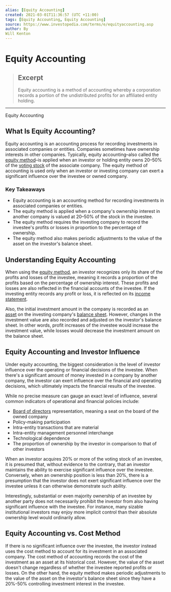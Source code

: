 ```yaml
---
alias: [Equity Accounting]
created: 2021-03-01T11:36:57 (UTC +11:00)
tags: [Equity Accounting, Equity Accounting]
source: https://www.investopedia.com/terms/e/equityaccounting.asp
author: By
Will Kenton
---
```


# Equity Accounting

> ## Excerpt
> Equity accounting is a method of accounting whereby a corporation records a portion of the undistributed profits for an affiliated entity holding.

---

Equity Accounting
## What Is Equity Accounting?

Equity accounting is an accounting process for recording investments in associated companies or entities. Companies sometimes have ownership interests in other companies. Typically, equity accounting–also called the [equity method](https://www.investopedia.com/terms/e/equitymethod.asp)–is applied when an investor or holding entity owns 20–50% of the [voting stock](https://www.investopedia.com/terms/v/votingshares.asp) of the associate company. The equity method of accounting is used only when an investor or investing company can exert a significant influence over the investee or owned company.

### Key Takeaways

-   Equity accounting is an accounting method for recording investments in associated companies or entities.
-   The equity method is applied when a company's ownership interest in another company is valued at 20–50% of the stock in the investee.
-   The equity method requires the investing company to record the investee's profits or losses in proportion to the percentage of ownership.
-   The equity method also makes periodic adjustments to the value of the asset on the investor's balance sheet. 

## Understanding Equity Accounting

When using the [equity method](https://www.investopedia.com/terms/e/equitymethod.asp), an investor recognizes only its share of the profits and losses of the investee, meaning it records a proportion of the profits based on the percentage of ownership interest. These profits and losses are also reflected in the financial accounts of the investee. If the investing entity records any profit or loss, it is reflected on its [income statement](https://www.investopedia.com/terms/i/incomestatement.asp).

Also, the initial investment amount in the company is recorded as an [asset](https://www.investopedia.com/terms/a/asset.asp) on the investing company's [balance sheet](https://www.investopedia.com/terms/b/balancesheet.asp). However, changes in the investment value are also recorded and adjusted on the investor's balance sheet. In other words, profit increases of the investee would increase the investment value, while losses would decrease the investment amount on the balance sheet.

## Equity Accounting and Investor Influence

Under equity accounting, the biggest consideration is the level of investor influence over the operating or financial decisions of the investee. When there's a significant amount of money invested in a company by another company, the investor can exert influence over the financial and operating decisions, which ultimately impacts the financial results of the investee.

While no precise measure can gauge an exact level of influence, several common indicators of operational and financial policies include:

-   [Board of directors](https://www.investopedia.com/terms/b/boardofdirectors.asp) representation, meaning a seat on the board of the owned company
-   Policy-making participation
-   Intra-entity transactions that are material
-   Intra-entity management personnel interchange
-   Technological dependence
-   The proportion of ownership by the investor in comparison to that of other investors

When an investor acquires 20% or more of the voting stock of an investee, it is presumed that, without evidence to the contrary, that an investor maintains the ability to exercise significant influence over the investee. Conversely, when an ownership position is less than 20%, there is a presumption that the investor does not exert significant influence over the investee unless it can otherwise demonstrate such ability.

Interestingly, substantial or even majority ownership of an investee by another party does not necessarily prohibit the investor from also having significant influence with the investee. For instance, many sizable institutional investors may enjoy more implicit control than their absolute ownership level would ordinarily allow.

## Equity Accounting vs. Cost Method

If there is no significant influence over the investee, the investor instead uses the cost method to account for its investment in an associated company. The cost method of accounting records the cost of the investment as an asset at its historical cost. However, the value of the asset doesn't change regardless of whether the investee reported profits or losses. On the other hand, the equity method makes periodic adjustments to the value of the asset on the investor's balance sheet since they have a 20%-50% controlling investment interest in the investee.
